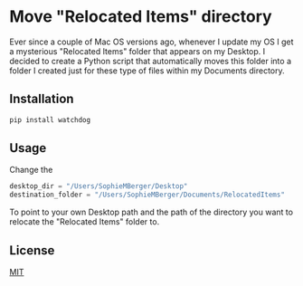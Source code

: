 # Move "Relocated Items" directory

Ever since a couple of Mac OS versions ago, whenever I update my OS I get a mysterious "Relocated Items" folder that appears on my Desktop.
I decided to create a Python script that automatically moves this folder into a folder I created just for these type of files within my Documents directory.

## Installation
```bash
pip install watchdog
```
## Usage
Change the
```python
desktop_dir = "/Users/SophieMBerger/Desktop"
destination_folder = "/Users/SophieMBerger/Documents/RelocatedItems"
```
To point to your own Desktop path and the path of the directory you want to relocate the "Relocated Items" folder to.

## License
[MIT](https://choosealicense.com/licenses/mit/)
